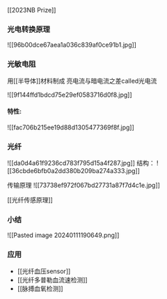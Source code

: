 [[2023NB Prize]]
### 光电转换原理
![[96b00dce67aea1a036c839af0ce91b1.jpg]]


### 光敏电阻
用[[半导体]]材料制成
亮电流与暗电流之差called光电流

![[9f144ffd1bdcd75e29ef0583716d0f8.jpg]]

#### 特性:
![[fac706b215ee19d88d1305477369f8f.jpg]]


### 光纤
![[da0d4a61f9236cd783f795d15a4f287.jpg]]
结构：
![[36cbde6bfb0a2dd380b209ba274a333.jpg]]

传输原理
![[73738ef972f067bd27731a87f7d4c1e.jpg]]

[[光纤传感原理]]


### 小结
![[Pasted image 20240111190649.png]]

### 应用

- [[光纤血压sensor]]
- [[光纤多普勒血流速检测]]
- [[脉搏血氧检测]]



